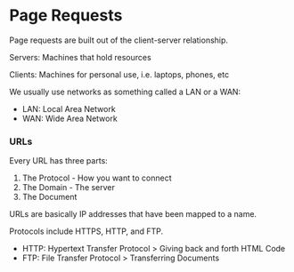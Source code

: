 # Page Requests

Page requests are built out of the client-server relationship.

Servers: Machines that hold resources

Clients: Machines for personal use, i.e. laptops, phones, etc



We usually use networks as something called a LAN or a WAN:

- LAN: Local Area Network
- WAN: Wide Area Network



### URLs

Every URL has three parts:

1. The Protocol - How you want to connect
2. The Domain - The server
3. The Document

URLs are basically IP addresses that have been mapped to a name.



Protocols include HTTPS, HTTP, and FTP.

- HTTP: Hypertext Transfer Protocol > Giving back and forth HTML Code
- FTP: File Transfer Protocol > Transferring Documents



